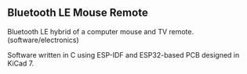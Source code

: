## Bluetooth LE Mouse Remote

Bluetooth LE hybrid of a computer mouse and TV remote. (software/electronics)

Software written in C using ESP-IDF and ESP32-based PCB designed in KiCad 7.
